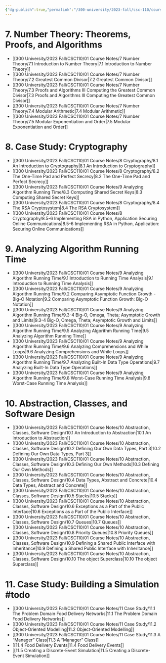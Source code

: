 ```yaml
---
{"dg-publish":true,"permalink":"/300-university/2023-fall/csc-110/course-notes/","created":"2023-10-21T21:07:21.554-04:00","updated":"2023-12-05T22:48:45.376-05:00"}
---
```



# 7. Number Theory: Theorems, Proofs, and Algorithms
- [[300 University/2023 Fall/CSC110/01 Course Notes/7 Number Theory/7.1 Introduction to Number Theory\|7.1 Introduction to Number Theory]]
- [[300 University/2023 Fall/CSC110/01 Course Notes/7 Number Theory/7.2 Greatest Common Divisor\|7.2 Greatest Common Divisor]]
- [[300 University/2023 Fall/CSC110/01 Course Notes/7 Number Theory/7.3 Proofs and Algorithms III Computing the Greatest Common Divisor\|7.3 Proofs and Algorithms III Computing the Greatest Common Divisor]]
- [[300 University/2023 Fall/CSC110/01 Course Notes/7 Number Theory/7.4 Modular Arithmetic\|7.4 Modular Arithmetic]]
- [[300 University/2023 Fall/CSC110/01 Course Notes/7 Number Theory/7.5 Modular Exponentiation and Order\|7.5 Modular Exponentiation and Order]]

# 8. Case Study: Cryptography
- [[300 University/2023 Fall/CSC110/01 Course Notes/8 Cryptography/8.1 An Introduction to Cryptography\|8.1 An Introduction to Cryptography]]
- [[300 University/2023 Fall/CSC110/01 Course Notes/8 Cryptography/8.2 The One-Time Pad and Perfect Secrecy\|8.2 The One-Time Pad and Perfect Secrecy]]
- [[300 University/2023 Fall/CSC110/01 Course Notes/9 Analyzing Algorithm Running Time/8.3 Computing Shared Secret Keys\|8.3 Computing Shared Secret Keys]]
- [[300 University/2023 Fall/CSC110/01 Course Notes/8 Cryptography/8.4 The RSA Cryptosystem\|8.4 The RSA Cryptosystem]]
- [[300 University/2023 Fall/CSC110/01 Course Notes/8 Cryptography/8.5-6 Implementing RSA in Python, Application Securing Online Communications\|8.5-6 Implementing RSA in Python, Application: Securing Online Communications]]

# 9. Analyzing Algorithm Running Time
- [[300 University/2023 Fall/CSC110/01 Course Notes/9 Analyzing Algorithm Running Time/9.1 Introduction to Running Time Analysis\|9.1 Introduction to Running Time Analysis]]
- [[300 University/2023 Fall/CSC110/01 Course Notes/9 Analyzing Algorithm Running Time/9.2 Comparing Asymptotic Function Growth - Big-O Notation\|9.2 Comparing Asymptotic Function Growth: Big-O Notation]]
- [[300 University/2023 Fall/CSC110/01 Course Notes/9 Analyzing Algorithm Running Time/9.3-4 Big-O, Omega, Theta; Asymptotic Growth and Limits\|9.3-4 Big-O, Omega, Theta; Asymptotic Growth and Limits]]
- [[300 University/2023 Fall/CSC110/01 Course Notes/9 Analyzing Algorithm Running Time/9.5 Analyzing Algorithm Running Time\|9.5 Analyzing Algorithm Running Time]]
- [[300 University/2023 Fall/CSC110/01 Course Notes/9 Analyzing Algorithm Running Time/9.6 Analyzing Comprehensions and While Loops\|9.6 Analyzing Comprehensions and While Loops]]
- [[300 University/2023 Fall/CSC110/01 Course Notes/9 Analyzing Algorithm Running Time/9.7 Analyzing Built-In Data Type Operations\|9.7 Analyzing Built-In Data Type Operations]]
- [[300 University/2023 Fall/CSC110/01 Course Notes/9 Analyzing Algorithm Running Time/9.8 Worst-Case Running Time Analysis\|9.8 Worst-Case Running Time Analysis]]

# 10. Abstraction, Classes, and Software Design
- [[300 University/2023 Fall/CSC110/01 Course Notes/10 Abstraction, Classes, Software Design/10.1 An Introduction to Abstraction\|10.1 An Introduction to Abstraction]]
- [[300 University/2023 Fall/CSC110/01 Course Notes/10 Abstraction, Classes, Software Design/10.2 Defining Our Own Data Types, Part 3\|10.2 Defining Our Own Data Types, Part 3]]
- [[300 University/2023 Fall/CSC110/01 Course Notes/10 Abstraction, Classes, Software Design/10.3 Defining Our Own Methods\|10.3 Defining Our Own Methods]]
- [[300 University/2023 Fall/CSC110/01 Course Notes/10 Abstraction, Classes, Software Design/10.4 Data Types, Abstract and Concrete\|10.4 Data Types, Abstract and Concrete]]
- [[300 University/2023 Fall/CSC110/01 Course Notes/10 Abstraction, Classes, Software Design/10.5 Stacks\|10.5 Stacks]]
- [[300 University/2023 Fall/CSC110/01 Course Notes/10 Abstraction, Classes, Software Design/10.6 Exceptions as a Part of the Public Interface\|10.6 Exceptions as a Part of the Public Interface]]
- [[300 University/2023 Fall/CSC110/01 Course Notes/10 Abstraction, Classes, Software Design/10.7 Queues\|10.7 Queues]]
- [[300 University/2023 Fall/CSC110/01 Course Notes/10 Abstraction, Classes, Software Design/10.8 Priority Queues\|10.8 Priority Queues]]
- [[300 University/2023 Fall/CSC110/01 Course Notes/10 Abstraction, Classes, Software Design/10.9 Defining a Shared Public Interface with Inheritance\|10.9 Defining a Shared Public Interface with Inheritance]]
- [[300 University/2023 Fall/CSC110/01 Course Notes/10 Abstraction, Classes, Software Design/10.10 The object Superclass\|10.10 The object Superclass]]

# 11. Case Study: Building a Simulation #todo

- [[300 University/2023 Fall/CSC110/01 Course Notes/11 Case Study/11.1 The Problem Domain Food Delivery Networks\|11.1 The Problem Domain Food Delivery Networks]]
- [[300 University/2023 Fall/CSC110/01 Course Notes/11 Case Study/11.2 Object-Oriented Modelling\|11.2 Object-Oriented Modelling]]
- [[300 University/2023 Fall/CSC110/01 Course Notes/11 Case Study/11.3 A “Manager” Class\|11.3 A “Manager” Class]]
- [[11.4 Food Delivery Events\|11.4 Food Delivery Events]]
- [[11.5 Creating a Discrete-Event Simulation\|11.5 Creating a Discrete-Event Simulation]]